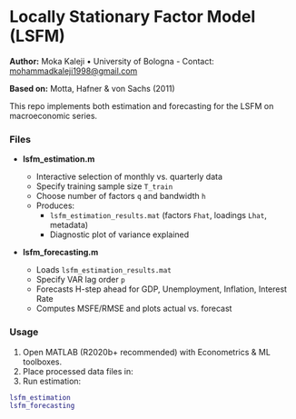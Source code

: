 # Locally Stationary Factor Model (LSFM)

**Author:** Moka Kaleji • University of Bologna - Contact: mohammadkaleji1998@gmail.com

**Based on:** Motta, Hafner & von Sachs (2011)

This repo implements both estimation and forecasting for the LSFM on macroeconomic series.  

### Files

- **lsfm_estimation.m**  
  - Interactive selection of monthly vs. quarterly data  
  - Specify training sample size `T_train`  
  - Choose number of factors `q` and bandwidth `h`  
  - Produces:
    - `lsfm_estimation_results.mat` (factors `Fhat`, loadings `Lhat`, metadata)  
    - Diagnostic plot of variance explained  

- **lsfm_forecasting.m**  
  - Loads `lsfm_estimation_results.mat`  
  - Specify VAR lag order `p`  
  - Forecasts H-step ahead for GDP, Unemployment, Inflation, Interest Rate  
  - Computes MSFE/RMSE and plots actual vs. forecast  

### Usage

1. Open MATLAB (R2020b+ recommended) with Econometrics & ML toolboxes.
2. Place processed data files in:
3. Run estimation:
```matlab
lsfm_estimation
lsfm_forecasting
